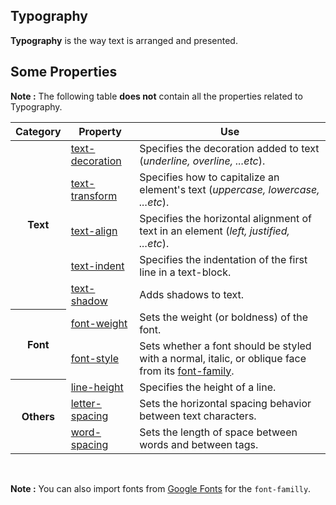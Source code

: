 ## Typography

**Typography** is the way text is arranged and presented.

## Some Properties

**Note :** The following table **does not** contain all the properties related to Typography.

<table>
  <thead>
    <tr>
      <th scope="col">Category</th>
      <th scope="col">Property</th>
      <th scope="col">Use</th>
    </tr>
  </thead>
  <tbody>
    <tr>
      <th scope="row" rowspan="5">Text</th>
      <td><a href="https://developer.mozilla.org/en-US/docs/Web/CSS/text-decoration">text-decoration</a></td>
      <td>Specifies the decoration added to text (<em>underline, overline, ...etc</em>).</td>
    </tr>
    <tr>
      <td><a href="https://developer.mozilla.org/en-US/docs/Web/CSS/text-transform">text-transform</a></td>
      <td>Specifies how to capitalize an element's text (<em>uppercase, lowercase, ...etc</em>).</td>
    </tr>
    <tr>
      <td><a href="https://developer.mozilla.org/en-US/docs/Web/CSS/text-align">text-align</a></td>
      <td>Specifies the horizontal alignment of text in an element (<em>left, justified, ...etc</em>).</td>
    </tr>
    <tr>
      <td><a href="https://developer.mozilla.org/en-US/docs/Web/CSS/text-indent">text-indent</a></td>
      <td>Specifies the indentation of the first line in a text-block.</td>
    </tr>
    <tr>
      <td><a href="https://developer.mozilla.org/en-US/docs/Web/CSS/text-shadow">text-shadow</a></td>
      <td>Adds shadows to text.</td>
    </tr>
    <tr>
      <th scope="row" rowspan="2">Font</th>
      <td><a href="https://developer.mozilla.org/en-US/docs/Web/CSS/font-weight">font-weight</a></td>
      <td>Sets the weight (or boldness) of the font.</td>
    </tr>
    <tr>
      <td><a href="https://developer.mozilla.org/en-US/docs/Web/CSS/font-style">font-style</a></td>
      <td>Sets whether a font should be styled with a normal, italic, or oblique face from its <a href="https://developer.mozilla.org/en-US/docs/Web/CSS/font-family">font-family</a>.</td>
    </tr>
    <tr>
      <th scope="row" rowspan="3">Others</th>
      <td><a href="https://developer.mozilla.org/en-US/docs/Web/CSS/line-height">line-height</a></td>
      <td>Specifies the height of a line.</td>
    </tr>
    <tr>
      <td><a href="https://developer.mozilla.org/en-US/docs/Web/CSS/letter-spacing">letter-spacing</a></td>
      <td>Sets the horizontal spacing behavior between text characters.</td>
    </tr>
    <tr>
      <td><a href="https://developer.mozilla.org/en-US/docs/Web/CSS/word-spacing">word-spacing</a></td>
      <td>Sets the length of space between words and between tags.</td>
    </tr>
  </tbody>
</table>

<br>

**Note :** You can also import fonts from [Google Fonts](https://fonts.google.com/) for the `font-familly`.

